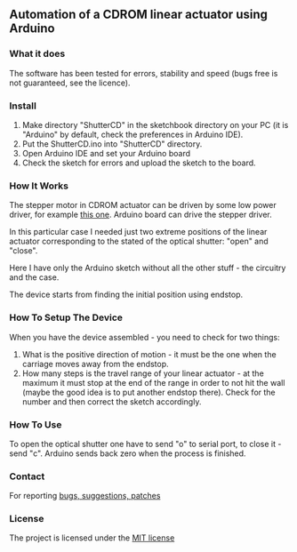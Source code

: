 ## Automation of a CDROM linear actuator using Arduino

### What it does

The software has been tested for errors, stability and speed (bugs free is not guaranteed, see the licence).

### Install

1. Make directory "ShutterCD" in the sketchbook directory on your PC (it is "Arduino" by default, check the preferences in Arduino IDE).
2. Put the ShutterCD.ino into "ShutterCD" directory.
3. Open Arduino IDE and set your Arduino board
4. Check the sketch for errors and upload the sketch to the board.


### How It Works
The stepper motor in CDROM actuator can be driven by some low power driver, for example [this one](https://learn.sparkfun.com/tutorials/easy-driver-hook-up-guide/all).
 Arduino board can drive the stepper driver.

In this particular case I needed just two extreme positions of the linear actuator corresponding to the stated of the optical shutter: "open" and "close".

Here I have only the Arduino sketch without all the other stuff - the circuitry and the case.

The device starts from finding the initial position using endstop.

### How To Setup The Device
When you have the device assembled - you need to check for two things:
1. What is the positive direction of motion - it must be the one when the carriage moves away from the endstop.
2. How many steps is the travel range of your linear actuator - at the maximum it must stop at the end of the range in order to not hit the wall (maybe the good idea is to put another endstop there). Check for the number and then correct the sketch accordingly.


### How To Use
To open the optical shutter one have to send "o" to serial port, to close it - send "c".
Arduino sends back zero when the process is finished.


### Contact
For reporting [bugs, suggestions, patches](https://github.com/serhiykobyakov/CDROM_linear_actuator_automatization/issues)


### License
The project is licensed under the [MIT license](https://github.com/serhiykobyakov/CDROM_linear_actuator_automatization/blob/main/LICENSE)
